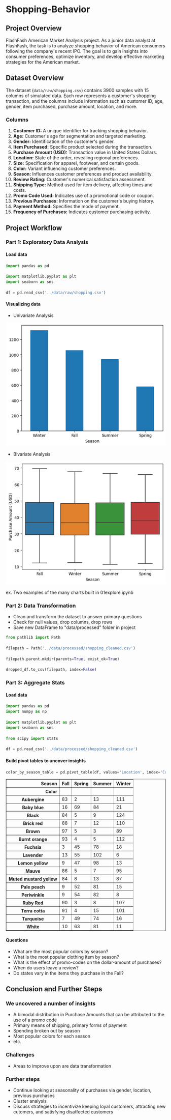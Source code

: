 # Shopping-Behavior

## Project Overview

FlashFash American Market Analysis project. As a junior data analyst at FlashFash, the task is to analyze shopping behavior of American consumers following the company's recent IPO. The goal is to gain insights into consumer preferences, optimize inventory, and develop effective marketing strategies for the American market.

## Dataset Overview

The dataset (`data/raw/shopping.csv`) contains 3900 samples with 15 columns of simulated data. Each row represents a customer's shopping transaction, and the columns include information such as customer ID, age, gender, item purchased, purchase amount, location, and more.

### Columns
1. **Customer ID:** A unique identifier for tracking shopping behavior.
2. **Age:** Customer's age for segmentation and targeted marketing.
3. **Gender:** Identification of the customer's gender.
4. **Item Purchased:** Specific product selected during the transaction.
5. **Purchase Amount (USD):** Transaction value in United States Dollars.
6. **Location:** State of the order, revealing regional preferences.
7. **Size:** Specification for apparel, footwear, and certain goods.
8. **Color:** Variant influencing customer preferences.
9. **Season:** Influences customer preferences and product availability.
10. **Review Rating:** Customer's numerical satisfaction assessment.
11. **Shipping Type:** Method used for item delivery, affecting times and costs.
12. **Promo Code Used:** Indicates use of a promotional code or coupon.
13. **Previous Purchases:** Information on the customer's buying history.
14. **Payment Method:** Specifies the mode of payment.
15. **Frequency of Purchases:** Indicates customer purchasing activity.


## Project Workflow

### Part 1: Exploratory Data Analysis
#### Load data

```python
import pandas as pd

import matplotlib.pyplot as plt
import seaborn as sns

df = pd.read_csv('../data/raw/shopping.csv')
```
#### Visualizing data
- Univariate Analysis

![Alt text](image.png)

- Bivariate Analysis

![Alt text](image-1.png)

ex. Two examples of the many charts built in 01explore.ipynb

### Part 2: Data Transformation
- Clean and transform the dataset to answer primary questions
- Check for null values, drop columns, drop rows
- Save new DataFrame to "data/processed" folder in project 
```python
from pathlib import Path  

filepath = Path('../data/processed/shopping_cleaned.csv')

filepath.parent.mkdir(parents=True, exist_ok=True)  

dropped_df.to_csv(filepath, index=False)  
```

### Part 3: Aggregate Stats
#### Load data
```python 
import pandas as pd
import numpy as np

import matplotlib.pyplot as plt
import seaborn as sns

from scipy import stats

df = pd.read_csv('../data/processed/shopping_cleaned.csv')
```
#### Build pivot tables to uncover insights
```python
color_by_season_table = pd.pivot_table(df, values='Location', index='Color', columns='Season', aggfunc=len)
```

<div>
<style scoped>
    .dataframe tbody tr th:only-of-type {
        vertical-align: middle;
    }

    .dataframe tbody tr th {
        vertical-align: top;
    }

    .dataframe thead th {
        text-align: right;
    }
</style>
<table border="1" class="dataframe">
  <thead>
    <tr style="text-align: right;">
      <th>Season</th>
      <th>Fall</th>
      <th>Spring</th>
      <th>Summer</th>
      <th>Winter</th>
    </tr>
    <tr>
      <th>Color</th>
      <th></th>
      <th></th>
      <th></th>
      <th></th>
    </tr>
  </thead>
  <tbody>
    <tr>
      <th>Aubergine</th>
      <td>83</td>
      <td>2</td>
      <td>13</td>
      <td>111</td>
    </tr>
    <tr>
      <th>Baby blue</th>
      <td>16</td>
      <td>69</td>
      <td>84</td>
      <td>21</td>
    </tr>
    <tr>
      <th>Black</th>
      <td>84</td>
      <td>5</td>
      <td>9</td>
      <td>124</td>
    </tr>
    <tr>
      <th>Brick red</th>
      <td>88</td>
      <td>7</td>
      <td>12</td>
      <td>110</td>
    </tr>
    <tr>
      <th>Brown</th>
      <td>97</td>
      <td>5</td>
      <td>3</td>
      <td>89</td>
    </tr>
    <tr>
      <th>Burnt orange</th>
      <td>93</td>
      <td>4</td>
      <td>5</td>
      <td>112</td>
    </tr>
    <tr>
      <th>Fuchsia</th>
      <td>3</td>
      <td>45</td>
      <td>78</td>
      <td>18</td>
    </tr>
    <tr>
      <th>Lavender</th>
      <td>13</td>
      <td>55</td>
      <td>102</td>
      <td>6</td>
    </tr>
    <tr>
      <th>Lemon yellow</th>
      <td>9</td>
      <td>47</td>
      <td>98</td>
      <td>13</td>
    </tr>
    <tr>
      <th>Mauve</th>
      <td>86</td>
      <td>5</td>
      <td>7</td>
      <td>95</td>
    </tr>
    <tr>
      <th>Muted mustard yellow</th>
      <td>84</td>
      <td>8</td>
      <td>13</td>
      <td>87</td>
    </tr>
    <tr>
      <th>Pale peach</th>
      <td>9</td>
      <td>52</td>
      <td>81</td>
      <td>15</td>
    </tr>
    <tr>
      <th>Periwinkle</th>
      <td>9</td>
      <td>54</td>
      <td>82</td>
      <td>8</td>
    </tr>
    <tr>
      <th>Ruby Red</th>
      <td>90</td>
      <td>3</td>
      <td>8</td>
      <td>107</td>
    </tr>
    <tr>
      <th>Terra cotta</th>
      <td>91</td>
      <td>4</td>
      <td>15</td>
      <td>101</td>
    </tr>
    <tr>
      <th>Turquoise</th>
      <td>7</td>
      <td>49</td>
      <td>74</td>
      <td>16</td>
    </tr>
    <tr>
      <th>White</th>
      <td>10</td>
      <td>63</td>
      <td>81</td>
      <td>11</td>
    </tr>
  </tbody>
</table>
</div>

#### Questions

* What are the most popular colors by season?
* What is the most popular clothing item by season?
* What is the effect of promo-codes on the dollar-amount of purchases?
* When do users leave a review?
* Do states vary in the items they purchase in the Fall?

## Conclusion and Further Steps

### We uncovered a number of insights

- A bimodal distribution in Purchase Amounts that can be attributed to the use of a promo code
- Primary means of shipping, primary forms of payment
- Spending broken out by season
- Most popular colors for each season
- etc.

### Challenges

- Areas to improve upon are data transformation

### Further steps

- Continue looking at seasonality of purchases via gender, location, previous purchases
- Cluster analysis 
- Discuss strategies to incentivize keeping loyal customers, attracting new cutomers, and satisfying disaffected customers

